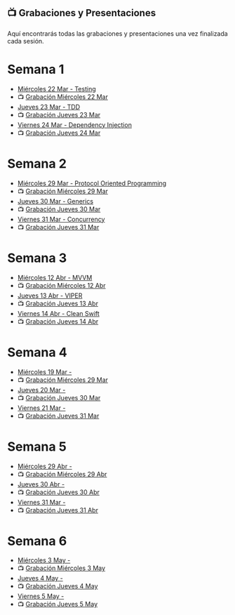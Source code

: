## 📺 Grabaciones y Presentaciones
Aquí encontrarás todas las grabaciones y presentaciones una vez finalizada cada sesión.

# Semana 1
- [Miércoles 22 Mar - Testing](https://drive.google.com/file/d/17HOE3KAZzFUbHKPlUaoS4VqZxt4iMtwK/view?usp=sharing)
- 📺 [Grabación Miércoles 22 Mar](https://drive.google.com/file/d/1CcFd5B7lqeGqOlBtFbodDB58iYIv-cdr/view?usp=sharing)
- [Jueves 23 Mar - TDD](https://drive.google.com/file/d/1mzuUlN7WyIcp6uRlX40gU7mjI2MSh2yI/view?usp=sharing)
- 📺 [Grabación Jueves 23 Mar](https://drive.google.com/file/d/1707r1ujvatJ4IJDoxBIDVd0BNVRzCcAs/view?usp=sharing)
- [Viernes 24 Mar - Dependency Injection](https://drive.google.com/file/d/1dU4zhfGfJ65JJ6nvfXeEv4RNXFWWBWCF/view?usp=sharing)
- 📺 [Grabación Jueves 24 Mar](https://drive.google.com/file/d/1fxViuH3R69bJYC_VILYdyoYAVk1GxdTA/view?usp=sharing)

# Semana 2
- [Miércoles 29 Mar - Protocol Oriented Programming](https://drive.google.com/file/d/1o9IxMBfsQcbjSqXb49CcLEu93jLWD7kO/view?usp=sharing)
- 📺 [Grabación Miércoles 29 Mar](https://drive.google.com/file/d/1_46vPp9GsqkVZct4p3b5JFErKFWqUf55/view?usp=sharing)
- [Jueves 30 Mar - Generics](https://drive.google.com/file/d/1V0g1JDkAh_0vM51UZDqlyJlOrQIs6HSw/view?usp=sharing)
- 📺 [Grabación Jueves 30 Mar](https://drive.google.com/file/d/147oEKlJkLB-7yyiOLSr9u8Jfya2XKfJG/view?usp=sharing)
- [Viernes 31 Mar - Concurrency](https://drive.google.com/file/d/1GbcXmxyZnIDjsG58cLoVHgGTqtQkMp6U/view?usp=sharing)
- 📺 [Grabación Jueves 31 Mar](https://drive.google.com/file/d/1gF2DRh_0io8A3rHEaiFjQGa_oteg0Te2/view?usp=sharing)

# Semana 3
- [Miércoles 12 Abr - MVVM]()
- 📺 [Grabación Miércoles 12 Abr]()
- [Jueves 13 Abr - VIPER]()
- 📺 [Grabación Jueves 13 Abr]()
- [Viernes 14 Abr - Clean Swift]()
- 📺 [Grabación Jueves 14 Abr]()

# Semana 4
- [Miércoles 19 Mar - ]()
- 📺 [Grabación Miércoles 29 Mar]()
- [Jueves 20 Mar - ]()
- 📺 [Grabación Jueves 30 Mar]()
- [Viernes 21 Mar - ]()
- 📺 [Grabación Jueves 31 Mar]()

# Semana 5
- [Miércoles 29 Abr - ]()
- 📺 [Grabación Miércoles 29 Abr]()
- [Jueves 30 Abr - ]()
- 📺 [Grabación Jueves 30 Abr]()
- [Viernes 31 Mar - ]()
- 📺 [Grabación Jueves 31 Abr]()

# Semana 6
- [Miércoles 3 May - ]()
- 📺 [Grabación Miércoles 3 May]()
- [Jueves 4 May - ]()
- 📺 [Grabación Jueves 4 May]()
- [Viernes 5 May - ]()
- 📺 [Grabación Jueves 5 May]()

